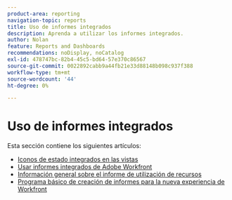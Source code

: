 ```yaml
---
product-area: reporting
navigation-topic: reports
title: Uso de informes integrados
description: Aprenda a utilizar los informes integrados.
author: Nolan
feature: Reports and Dashboards
recommendations: noDisplay, noCatalog
exl-id: 478747bc-82b4-45c5-bd64-57e370c86567
source-git-commit: 0022892cabb9a44fb21e33d88148b098c937f388
workflow-type: tm+mt
source-wordcount: '44'
ht-degree: 0%

---
```


# Uso de informes integrados

<!-- Audited: 11/2024 -->

Esta sección contiene los siguientes artículos:

* [Iconos de estado integrados en las vistas](../../../reports-and-dashboards/reports/using-built-in-reports/built-in-status-icons-views.md)
* [Usar informes integrados de Adobe Workfront](../../../reports-and-dashboards/reports/using-built-in-reports/use-workfront-built-in-reports.md)
* [Información general sobre el informe de utilización de recursos](../../../reports-and-dashboards/reports/using-built-in-reports/resource-utilization-report.md)
* [Programa básico de creación de informes para la nueva experiencia de Workfront](https://one.workfront.com/s/basic-report-creation-program)
